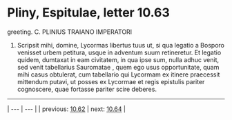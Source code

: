 # Pliny, Espitulae, letter 10.63

greeting. C. PLINIUS TRAIANO IMPERATORI



1. Scripsit mihi, domine, Lycormas libertus tuus ut, si qua legatio a Bosporo venisset urbem petitura, usque in adventum suum retineretur. Et legatio quidem, dumtaxat in eam civitatem, in qua ipse sum, nulla adhuc venit, sed venit tabellarius Sauromatae <regis>, quem ego usus opportunitate, quam mihi casus obtulerat, cum tabellario qui Lycormam ex itinere praecessit mittendum putavi, ut posses ex Lycormae et regis epistulis pariter cognoscere, quae fortasse pariter scire deberes.



---

| --- | --- |
| previous: [10.62](../10.62/) | next: [10.64](../10.64/) |